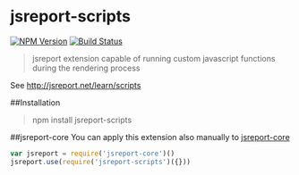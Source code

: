 # jsreport-scripts
[![NPM Version](http://img.shields.io/npm/v/jsreport-scripts.svg?style=flat-square)](https://npmjs.com/package/jsreport-scripts)
[![Build Status](https://travis-ci.org/jsreport/jsreport-scripts.png?branch=master)](https://travis-ci.org/jsreport/jsreport-scripts)

> jsreport extension capable of running custom javascript functions during the rendering process

See http://jsreport.net/learn/scripts

##Installation
> npm install jsreport-scripts

##jsreport-core
You can apply this extension also manually to [jsreport-core](https://github.com/jsreport/jsreport-core)

```js
var jsreport = require('jsreport-core')()
jsreport.use(require('jsreport-scripts')({}))
```